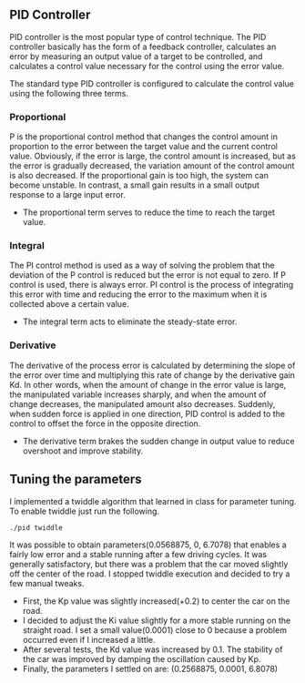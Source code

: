 ## PID Controller
PID controller is the most popular type of control technique. The PID controller basically has the form of a feedback controller, calculates an error by measuring an output value of a target to be controlled, and calculates a control value necessary for the control using the error value.

The standard type PID controller is configured to calculate the control value using the following three terms.

### Proportional
P is the proportional control method that changes the control amount in proportion to the error between the target value and the current control value. Obviously, if the error is large, the control amount is increased, but as the error is gradually decreased, the variation amount of the control amount is also decreased. If the proportional gain is too high, the system can become unstable. In contrast, a small gain results in a small output response to a large input error.

* The proportional term serves to reduce the time to reach the target value.

### Integral
The PI control method is used as a way of solving the problem that the deviation of the P control is reduced but the error is not equal to zero. If P control is used, there is always error. PI control is the process of integrating this error with time and reducing the error to the maximum when it is collected above a certain value.

* The integral term acts to eliminate the steady-state error.

### Derivative
The derivative of the process error is calculated by determining the slope of the error over time and multiplying this rate of change by the derivative gain Kd. In other words, when the amount of change in the error value is large, the manipulated variable increases sharply, and when the amount of change decreases, the manipulated amount also decreases. Suddenly, when sudden force is applied in one direction, PID control is added to the control to offset the force in the opposite direction.

* The derivative term brakes the sudden change in output value to reduce overshoot and improve stability.

## Tuning the parameters
I implemented a twiddle algorithm that learned in class for parameter tuning. To enable twiddle just run the following.
```
./pid twiddle
```

It was possible to obtain parameters(0.0568875, 0, 6.7078) that enables a fairly low error and a stable running after a few driving cycles. It was generally satisfactory, but there was a problem that the car moved slightly off the center of the road. I stopped twiddle execution and decided to try a few manual tweaks.

* First, the Kp value was slightly increased(+0.2) to center the car on the road.
* I decided to adjust the Ki value slightly for a more stable running on the straight road. I set a small value(0.0001) close to 0 because a problem occurred even if I increased a little.
* After several tests, the Kd value was increased by 0.1. The stability of the car was improved by damping the oscillation caused by Kp.
* Finally, the parameters I settled on are: (0.2568875, 0.0001, 6.8078)